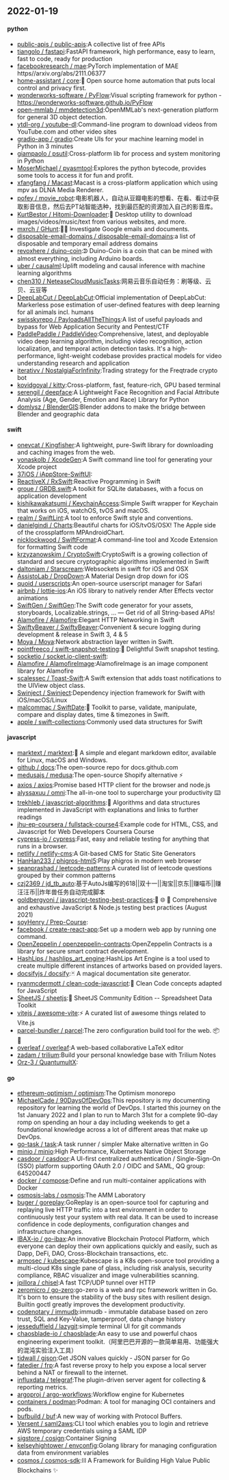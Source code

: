 ## 2022-01-19

#### python
* [public-apis / public-apis](https://github.com/public-apis/public-apis):A collective list of free APIs
* [tiangolo / fastapi](https://github.com/tiangolo/fastapi):FastAPI framework, high performance, easy to learn, fast to code, ready for production
* [facebookresearch / mae](https://github.com/facebookresearch/mae):PyTorch implementation of MAE https//arxiv.org/abs/2111.06377
* [home-assistant / core](https://github.com/home-assistant/core):🏡
Open source home automation that puts local control and privacy first.
* [wonderworks-software / PyFlow](https://github.com/wonderworks-software/PyFlow):Visual scripting framework for python - https://wonderworks-software.github.io/PyFlow
* [open-mmlab / mmdetection3d](https://github.com/open-mmlab/mmdetection3d):OpenMMLab's next-generation platform for general 3D object detection.
* [ytdl-org / youtube-dl](https://github.com/ytdl-org/youtube-dl):Command-line program to download videos from YouTube.com and other video sites
* [gradio-app / gradio](https://github.com/gradio-app/gradio):Create UIs for your machine learning model in Python in 3 minutes
* [giampaolo / psutil](https://github.com/giampaolo/psutil):Cross-platform lib for process and system monitoring in Python
* [MoserMichael / pyasmtool](https://github.com/MoserMichael/pyasmtool):Explores the python bytecode, provides some tools to access it for fun and profit.
* [xfangfang / Macast](https://github.com/xfangfang/Macast):Macast is a cross-platform application which using mpv as DLNA Media Renderer.
* [pofey / movie_robot](https://github.com/pofey/movie_robot):电影机器人，自动从豆瓣电影的想看、在看、看过中获取影音信息，然后去PT站智能选种，找到最匹配的资源加入自己的影音库。
* [KurtBestor / Hitomi-Downloader](https://github.com/KurtBestor/Hitomi-Downloader):🍰
Desktop utility to download images/videos/music/text from various websites, and more.
* [mxrch / GHunt](https://github.com/mxrch/GHunt):🕵️‍♂️
Investigate Google emails and documents.
* [disposable-email-domains / disposable-email-domains](https://github.com/disposable-email-domains/disposable-email-domains):a list of disposable and temporary email address domains
* [revoxhere / duino-coin](https://github.com/revoxhere/duino-coin):ᕲ Duino-Coin is a coin that can be mined with almost everything, including Arduino boards.
* [uber / causalml](https://github.com/uber/causalml):Uplift modeling and causal inference with machine learning algorithms
* [chen310 / NeteaseCloudMusicTasks](https://github.com/chen310/NeteaseCloudMusicTasks):网易云音乐自动任务：刷等级、云贝、云豆等
* [DeepLabCut / DeepLabCut](https://github.com/DeepLabCut/DeepLabCut):Official implementation of DeepLabCut: Markerless pose estimation of user-defined features with deep learning for all animals incl. humans
* [swisskyrepo / PayloadsAllTheThings](https://github.com/swisskyrepo/PayloadsAllTheThings):A list of useful payloads and bypass for Web Application Security and Pentest/CTF
* [PaddlePaddle / PaddleVideo](https://github.com/PaddlePaddle/PaddleVideo):Comprehensive, latest, and deployable video deep learning algorithm, including video recognition, action localization, and temporal action detection tasks. It's a high-performance, light-weight codebase provides practical models for video understanding research and application
* [iterativv / NostalgiaForInfinity](https://github.com/iterativv/NostalgiaForInfinity):Trading strategy for the Freqtrade crypto bot
* [kovidgoyal / kitty](https://github.com/kovidgoyal/kitty):Cross-platform, fast, feature-rich, GPU based terminal
* [serengil / deepface](https://github.com/serengil/deepface):A Lightweight Face Recognition and Facial Attribute Analysis (Age, Gender, Emotion and Race) Library for Python
* [domlysz / BlenderGIS](https://github.com/domlysz/BlenderGIS):Blender addons to make the bridge between Blender and geographic data

#### swift
* [onevcat / Kingfisher](https://github.com/onevcat/Kingfisher):A lightweight, pure-Swift library for downloading and caching images from the web.
* [yonaskolb / XcodeGen](https://github.com/yonaskolb/XcodeGen):A Swift command line tool for generating your Xcode project
* [37iOS / iAppStore-SwiftUI](https://github.com/37iOS/iAppStore-SwiftUI):
* [ReactiveX / RxSwift](https://github.com/ReactiveX/RxSwift):Reactive Programming in Swift
* [groue / GRDB.swift](https://github.com/groue/GRDB.swift):A toolkit for SQLite databases, with a focus on application development
* [kishikawakatsumi / KeychainAccess](https://github.com/kishikawakatsumi/KeychainAccess):Simple Swift wrapper for Keychain that works on iOS, watchOS, tvOS and macOS.
* [realm / SwiftLint](https://github.com/realm/SwiftLint):A tool to enforce Swift style and conventions.
* [danielgindi / Charts](https://github.com/danielgindi/Charts):Beautiful charts for iOS/tvOS/OSX! The Apple side of the crossplatform MPAndroidChart.
* [nicklockwood / SwiftFormat](https://github.com/nicklockwood/SwiftFormat):A command-line tool and Xcode Extension for formatting Swift code
* [krzyzanowskim / CryptoSwift](https://github.com/krzyzanowskim/CryptoSwift):CryptoSwift is a growing collection of standard and secure cryptographic algorithms implemented in Swift
* [daltoniam / Starscream](https://github.com/daltoniam/Starscream):Websockets in swift for iOS and OSX
* [AssistoLab / DropDown](https://github.com/AssistoLab/DropDown):A Material Design drop down for iOS
* [quoid / userscripts](https://github.com/quoid/userscripts):An open-source userscript manager for Safari
* [airbnb / lottie-ios](https://github.com/airbnb/lottie-ios):An iOS library to natively render After Effects vector animations
* [SwiftGen / SwiftGen](https://github.com/SwiftGen/SwiftGen):The Swift code generator for your assets, storyboards, Localizable.strings, … — Get rid of all String-based APIs!
* [Alamofire / Alamofire](https://github.com/Alamofire/Alamofire):Elegant HTTP Networking in Swift
* [SwiftyBeaver / SwiftyBeaver](https://github.com/SwiftyBeaver/SwiftyBeaver):Convenient & secure logging during development & release in Swift 3, 4 & 5
* [Moya / Moya](https://github.com/Moya/Moya):Network abstraction layer written in Swift.
* [pointfreeco / swift-snapshot-testing](https://github.com/pointfreeco/swift-snapshot-testing):📸
Delightful Swift snapshot testing.
* [socketio / socket.io-client-swift](https://github.com/socketio/socket.io-client-swift):
* [Alamofire / AlamofireImage](https://github.com/Alamofire/AlamofireImage):AlamofireImage is an image component library for Alamofire
* [scalessec / Toast-Swift](https://github.com/scalessec/Toast-Swift):A Swift extension that adds toast notifications to the UIView object class.
* [Swinject / Swinject](https://github.com/Swinject/Swinject):Dependency injection framework for Swift with iOS/macOS/Linux
* [malcommac / SwiftDate](https://github.com/malcommac/SwiftDate):🐔
Toolkit to parse, validate, manipulate, compare and display dates, time & timezones in Swift.
* [apple / swift-collections](https://github.com/apple/swift-collections):Commonly used data structures for Swift

#### javascript
* [marktext / marktext](https://github.com/marktext/marktext):📝
A simple and elegant markdown editor, available for Linux, macOS and Windows.
* [github / docs](https://github.com/github/docs):The open-source repo for docs.github.com
* [medusajs / medusa](https://github.com/medusajs/medusa):The open-source Shopify alternative
⚡️
* [axios / axios](https://github.com/axios/axios):Promise based HTTP client for the browser and node.js
* [alyssaxuu / omni](https://github.com/alyssaxuu/omni):The all-in-one tool to supercharge your productivity
⌨️
* [trekhleb / javascript-algorithms](https://github.com/trekhleb/javascript-algorithms):📝
Algorithms and data structures implemented in JavaScript with explanations and links to further readings
* [jhu-ep-coursera / fullstack-course4](https://github.com/jhu-ep-coursera/fullstack-course4):Example code for HTML, CSS, and Javascript for Web Developers Coursera Course
* [cypress-io / cypress](https://github.com/cypress-io/cypress):Fast, easy and reliable testing for anything that runs in a browser.
* [netlify / netlify-cms](https://github.com/netlify/netlify-cms):A Git-based CMS for Static Site Generators
* [HanHan233 / phigros-html5](https://github.com/HanHan233/phigros-html5):Play phigros in modern web browser
* [seanprashad / leetcode-patterns](https://github.com/seanprashad/leetcode-patterns):A curated list of leetcode questions grouped by their common patterns
* [czj2369 / jd_tb_auto](https://github.com/czj2369/jd_tb_auto):基于AutoJs编写的618||双十一||淘宝||京东||赚喵币||赚汪汪币||炸年兽任务自动完成脚本
* [goldbergyoni / javascript-testing-best-practices](https://github.com/goldbergyoni/javascript-testing-best-practices):📗
🌐
🚢
Comprehensive and exhaustive JavaScript & Node.js testing best practices (August 2021)
* [soyHenry / Prep-Course](https://github.com/soyHenry/Prep-Course):
* [facebook / create-react-app](https://github.com/facebook/create-react-app):Set up a modern web app by running one command.
* [OpenZeppelin / openzeppelin-contracts](https://github.com/OpenZeppelin/openzeppelin-contracts):OpenZeppelin Contracts is a library for secure smart contract development.
* [HashLips / hashlips_art_engine](https://github.com/HashLips/hashlips_art_engine):HashLips Art Engine is a tool used to create multiple different instances of artworks based on provided layers.
* [docsifyjs / docsify](https://github.com/docsifyjs/docsify):🃏
A magical documentation site generator.
* [ryanmcdermott / clean-code-javascript](https://github.com/ryanmcdermott/clean-code-javascript):🛁
Clean Code concepts adapted for JavaScript
* [SheetJS / sheetjs](https://github.com/SheetJS/sheetjs):📗
SheetJS Community Edition -- Spreadsheet Data Toolkit
* [vitejs / awesome-vite](https://github.com/vitejs/awesome-vite):⚡️
A curated list of awesome things related to Vite.js
* [parcel-bundler / parcel](https://github.com/parcel-bundler/parcel):The zero configuration build tool for the web.
📦
🚀
* [overleaf / overleaf](https://github.com/overleaf/overleaf):A web-based collaborative LaTeX editor
* [zadam / trilium](https://github.com/zadam/trilium):Build your personal knowledge base with Trilium Notes
* [Orz-3 / QuantumultX](https://github.com/Orz-3/QuantumultX):

#### go
* [ethereum-optimism / optimism](https://github.com/ethereum-optimism/optimism):The Optimism monorepo
* [MichaelCade / 90DaysOfDevOps](https://github.com/MichaelCade/90DaysOfDevOps):This repository is my documenting repository for learning the world of DevOps. I started this journey on the 1st January 2022 and I plan to run to March 31st for a complete 90-day romp on spending an hour a day including weekends to get a foundational knowledge across a lot of different areas that make up DevOps.
* [go-task / task](https://github.com/go-task/task):A task runner / simpler Make alternative written in Go
* [minio / minio](https://github.com/minio/minio):High Performance, Kubernetes Native Object Storage
* [casdoor / casdoor](https://github.com/casdoor/casdoor):A UI-first centralized authentication / Single-Sign-On (SSO) platform supporting OAuth 2.0 / OIDC and SAML, QQ group: 645200447
* [docker / compose](https://github.com/docker/compose):Define and run multi-container applications with Docker
* [osmosis-labs / osmosis](https://github.com/osmosis-labs/osmosis):The AMM Laboratory
* [buger / goreplay](https://github.com/buger/goreplay):GoReplay is an open-source tool for capturing and replaying live HTTP traffic into a test environment in order to continuously test your system with real data. It can be used to increase confidence in code deployments, configuration changes and infrastructure changes.
* [IBAX-io / go-ibax](https://github.com/IBAX-io/go-ibax):An innovative Blockchain Protocol Platform, which everyone can deploy their own applications quickly and easily, such as Dapp, DeFi, DAO, Cross-Blockchain transactions, etc.
* [armosec / kubescape](https://github.com/armosec/kubescape):Kubescape is a K8s open-source tool providing a multi-cloud K8s single pane of glass, including risk analysis, security compliance, RBAC visualizer and image vulnerabilities scanning.
* [jpillora / chisel](https://github.com/jpillora/chisel):A fast TCP/UDP tunnel over HTTP
* [zeromicro / go-zero](https://github.com/zeromicro/go-zero):go-zero is a web and rpc framework written in Go. It's born to ensure the stability of the busy sites with resilient design. Builtin goctl greatly improves the development productivity.
* [codenotary / immudb](https://github.com/codenotary/immudb):immudb - immutable database based on zero trust, SQL and Key-Value, tamperproof, data change history
* [jesseduffield / lazygit](https://github.com/jesseduffield/lazygit):simple terminal UI for git commands
* [chaosblade-io / chaosblade](https://github.com/chaosblade-io/chaosblade):An easy to use and powerful chaos engineering experiment toolkit.（阿里巴巴开源的一款简单易用、功能强大的混沌实验注入工具）
* [tidwall / gjson](https://github.com/tidwall/gjson):Get JSON values quickly - JSON parser for Go
* [fatedier / frp](https://github.com/fatedier/frp):A fast reverse proxy to help you expose a local server behind a NAT or firewall to the internet.
* [influxdata / telegraf](https://github.com/influxdata/telegraf):The plugin-driven server agent for collecting & reporting metrics.
* [argoproj / argo-workflows](https://github.com/argoproj/argo-workflows):Workflow engine for Kubernetes
* [containers / podman](https://github.com/containers/podman):Podman: A tool for managing OCI containers and pods.
* [bufbuild / buf](https://github.com/bufbuild/buf):A new way of working with Protocol Buffers.
* [Versent / saml2aws](https://github.com/Versent/saml2aws):CLI tool which enables you to login and retrieve AWS temporary credentials using a SAML IDP
* [sigstore / cosign](https://github.com/sigstore/cosign):Container Signing
* [kelseyhightower / envconfig](https://github.com/kelseyhightower/envconfig):Golang library for managing configuration data from environment variables
* [cosmos / cosmos-sdk](https://github.com/cosmos/cosmos-sdk):⛓️
A Framework for Building High Value Public Blockchains
✨
